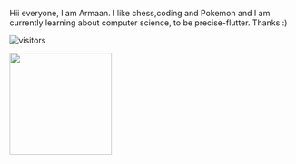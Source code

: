 Hii everyone, I am Armaan.
I like chess,coding and Pokemon and I am currently learning about computer science, to be precise-flutter.
Thanks :)

![visitors](https://visitor-badge.glitch.me/badge?page_id=page.id)

<img height="180em" src="https://github-readme-stats.vercel.app/api?username=0Armaan025&show_icons=true&hide_border=true&&count_private=true&include_all_commits=true" />
